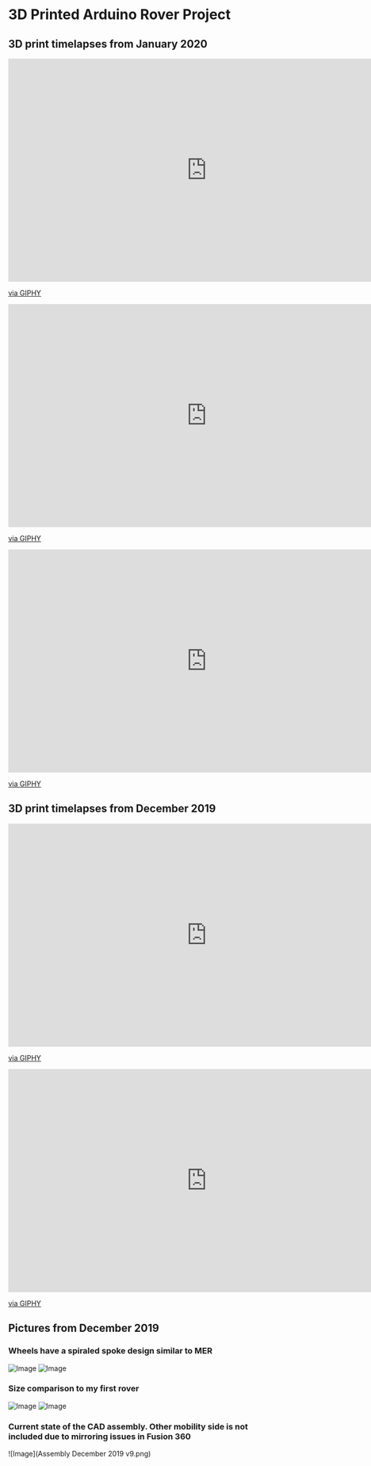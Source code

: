 # 3D Printed Arduino Rover Project

## 3D print timelapses from January 2020
<iframe src="https://giphy.com/embed/j3nBfI55rta3PTU4oi" width="800" height="450" frameBorder="0" class="giphy-embed" allowFullScreen></iframe><p><a href="https://giphy.com/gifs/j3nBfI55rta3PTU4oi">via GIPHY</a></p>
<iframe src="https://giphy.com/embed/XBubGuu9Q5351YPY6j" width="800" height="450" frameBorder="0" class="giphy-embed" allowFullScreen></iframe><p><a href="https://giphy.com/gifs/XBubGuu9Q5351YPY6j">via GIPHY</a></p>
<iframe src="https://giphy.com/embed/JpS6J3BygAjSKsUs1J" width="800" height="450" frameBorder="0" class="giphy-embed" allowFullScreen></iframe><p><a href="https://giphy.com/gifs/JpS6J3BygAjSKsUs1J">via GIPHY</a></p>

## 3D print timelapses from December 2019
<iframe src="https://giphy.com/embed/USs3zfmjgtTSIVOs8Z" width="800" height="450" frameBorder="0" class="giphy-embed" allowFullScreen></iframe><p><a href="https://giphy.com/gifs/USs3zfmjgtTSIVOs8Z">via GIPHY</a></p>
<iframe src="https://giphy.com/embed/fWrD8k0yxPMyoSrpLK" width="800" height="450" frameBorder="0" class="giphy-embed" allowFullScreen></iframe><p><a href="https://giphy.com/gifs/fWrD8k0yxPMyoSrpLK">via GIPHY</a></p>

## Pictures from December 2019
### Wheels have a spiraled spoke design similar to MER
![Image](IMG_20200101_071252.jpg)
![Image](IMG_20200101_200339.jpg)
### Size comparison to my first rover
![Image](IMG_20191227_183701.jpg)
![Image](IMG_20191227_183734.jpg)
### Current state of the CAD assembly. Other mobility side is not included due to mirroring issues in Fusion 360
![Image](Assembly December 2019 v9.png)
